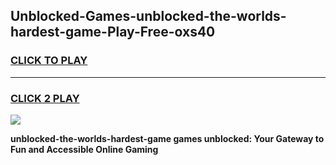 
## Unblocked-Games-unblocked-the-worlds-hardest-game-Play-Free-oxs40
<h3>
<a href="https://premium76.site?title=unblocked-the-worlds-hardest-game&ref=17A">CLICK TO PLAY</a></h3>
<hr>

<h3>
<a href="https://premium76.site?title=unblocked-the-worlds-hardest-game&ref=17A">CLICK 2 PLAY</a>
  
</h3>

<a href="https://premium76.site?title=unblocked-the-worlds-hardest-game&ref=17A"><img src="https://clearcache.store/games.png"></a>


**unblocked-the-worlds-hardest-game games unblocked: Your Gateway to Fun and Accessible Online Gaming**
